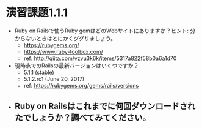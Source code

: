 # 演習課題1.1.1
- Ruby on Railsで使うRuby gemはどのWebサイトにありますか？ヒント: 分からないときはとにかくググりましょう。
    - https://rubygems.org/
    - https://www.ruby-toolbox.com/
    - ref: http://qiita.com/vzvu3k6k/items/5317a822f58b0a6a1d70
- 現時点でのRailsの最新バージョンはいくつですか？
    - 5.1.1 (stable)
    - 5.1.2.rc1 (June 20, 2017)
    - ref: https://rubygems.org/gems/rails/versions
- Ruby on Railsはこれまでに何回ダウンロードされたでしょうか？調べてみてください。
    - 

